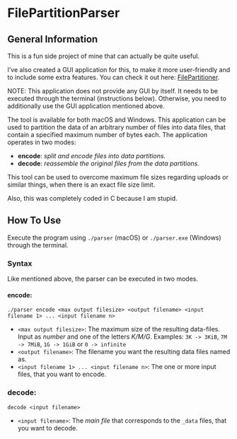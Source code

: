# FilePartitionParser

## General Information

This is a fun side project of mine that can actually be quite useful.

I’ve also created a GUI application for this, to make it more user-friendly and to include some extra features.
You can check it out here: [FilePartitioner](https://github.com/jonaspfl/file-partitioner).

NOTE: This application does not provide any GUI by itself. It needs to be executed through the terminal (instructions below). Otherwise, you need to additionally use the GUI application mentioned above.

The tool is available for both macOS and Windows.
This application can be used to partition the data of an arbitrary number of files into data files, that contain a specified maximum number of bytes each.
The application operates in two modes:
- **encode**: _split and encode files into data partitions._
- **decode**: _reassemble the original files from the data partitions._

This tool can be used to overcome maximum file sizes regarding uploads or similar things, when there is an exact file size limit.

Also, this was completely coded in C because I am stupid.

## How To Use
Execute the program using `./parser` (macOS) or `./parser.exe` (Windows) through the terminal.

### Syntax
Like mentioned above, the parser can be executed in two modes.

#### encode:
`./parser encode <max output filesize> <output filename> <input filename 1> ... <input filename n>`
- `<max output filesize>`: The maximum size of the resulting data-files. Input as _number_ and one of the letters _K/M/G_. Examples: `3K -> 3KiB`, `7M -> 7MiB`, `1G -> 1GiB` or `0 -> infinite`
- `<output filename>`: The filename you want the resulting data files named as.
- `<input filename 1> ... <input filename n>`: The one or more input files, that you want to encode.

### decode:
`decode <input filename>`
- `<input filename>`: The _main file_ that corresponds to the `_data` files, that you want to decode.